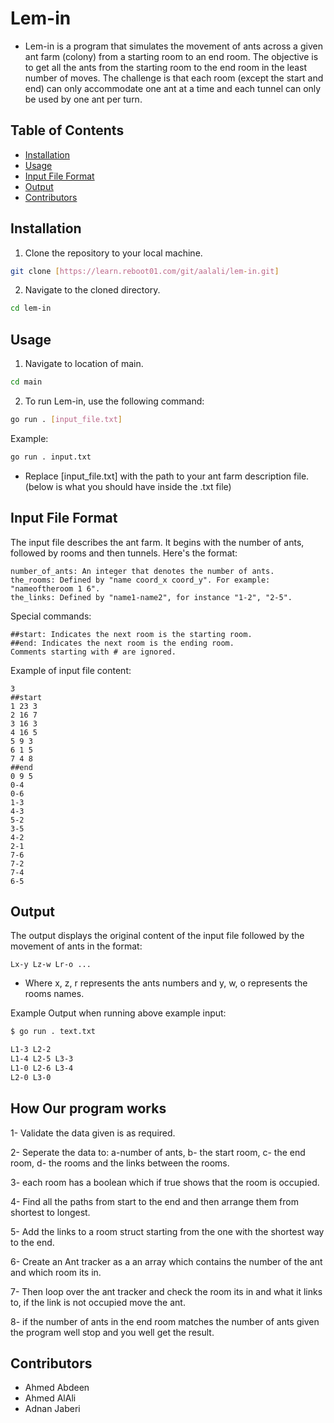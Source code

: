 # Lem-in

- Lem-in is a program that simulates the movement of ants across a given ant farm (colony) from a starting room to an end room. The objective is to get all the ants from the starting room to the end room in the least number of moves. The challenge is that each room (except the start and end) can only accommodate one ant at a time and each tunnel can only be used by one ant per turn.

## Table of Contents

- [Installation](#installation)
- [Usage](#usage)
- [Input File Format](#input-file-format)
- [Output](#output)
- [Contributors](#contributors)


## Installation

1. Clone the repository to your local machine.
```bash
git clone [https://learn.reboot01.com/git/aalali/lem-in.git]
```

2. Navigate to the cloned directory.
```bash
cd lem-in
```

## Usage

1. Navigate to location of main.
```bash
cd main
```

2. To run Lem-in, use the following command:
```bash
go run . [input_file.txt]
```

Example:
```bash
go run . input.txt
```

- Replace [input_file.txt] with the path to your ant farm description file. (below is what you should have inside the .txt file)

## Input File Format

The input file describes the ant farm. It begins with the number of ants, followed by rooms and then tunnels. Here's the format:

    number_of_ants: An integer that denotes the number of ants.
    the_rooms: Defined by "name coord_x coord_y". For example: "nameoftheroom 1 6".
    the_links: Defined by "name1-name2", for instance "1-2", "2-5".

Special commands:

    ##start: Indicates the next room is the starting room.
    ##end: Indicates the next room is the ending room.
    Comments starting with # are ignored.

Example of input file content:

    3
    ##start
    1 23 3
    2 16 7
    3 16 3
    4 16 5
    5 9 3
    6 1 5
    7 4 8
    ##end
    0 9 5
    0-4
    0-6
    1-3
    4-3
    5-2
    3-5
    4-2
    2-1
    7-6
    7-2
    7-4
    6-5

## Output

The output displays the original content of the input file followed by the movement of ants in the format:

```
Lx-y Lz-w Lr-o ...
```
- Where x, z, r represents the ants numbers and y, w, o represents the rooms names.

Example Output when running above example input:

```bash
$ go run . text.txt

L1-3 L2-2
L1-4 L2-5 L3-3
L1-0 L2-6 L3-4
L2-0 L3-0
```

## How Our program works

1- Validate the data given is as required.

2- Seperate the data to: a-number of ants, b- the start room, c- the end room, d- the rooms and the links between the rooms.

3- each room has a boolean which if true shows that the room is occupied.

4- Find all the paths from start to the end and then arrange them from shortest to longest.

5- Add the links to a room struct starting from the one with the shortest way to the end.

6- Create an Ant tracker as a an array which contains the number of the ant and which room its in.

7- Then loop over the ant tracker and check the room its in and what it links to, if the link is not occupied move the ant.

8- if the number of ants in the end room matches the number of ants given the program well stop and you well get the result.

## Contributors

- Ahmed Abdeen
- Ahmed AlAli
- Adnan Jaberi
